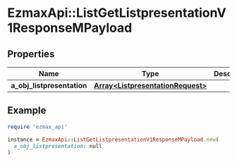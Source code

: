 # EzmaxApi::ListGetListpresentationV1ResponseMPayload

## Properties

| Name | Type | Description | Notes |
| ---- | ---- | ----------- | ----- |
| **a_obj_listpresentation** | [**Array&lt;ListpresentationRequest&gt;**](ListpresentationRequest.md) |  |  |

## Example

```ruby
require 'ezmax_api'

instance = EzmaxApi::ListGetListpresentationV1ResponseMPayload.new(
  a_obj_listpresentation: null
)
```


